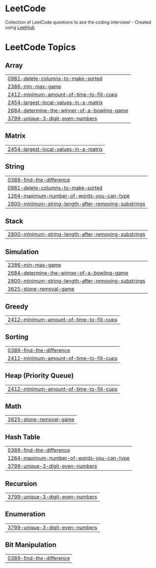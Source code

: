 # LeetCode
Collection of LeetCode questions to ace the coding interview! - Created using [LeetHub](https://github.com/QasimWani/LeetHub)

<!---LeetCode Topics Start-->
# LeetCode Topics
## Array
|  |
| ------- |
| [0981-delete-columns-to-make-sorted](https://github.com/ajtravis/LeetCode/tree/master/0981-delete-columns-to-make-sorted) |
| [2386-min-max-game](https://github.com/ajtravis/LeetCode/tree/master/2386-min-max-game) |
| [2412-minimum-amount-of-time-to-fill-cups](https://github.com/ajtravis/LeetCode/tree/master/2412-minimum-amount-of-time-to-fill-cups) |
| [2454-largest-local-values-in-a-matrix](https://github.com/ajtravis/LeetCode/tree/master/2454-largest-local-values-in-a-matrix) |
| [2684-determine-the-winner-of-a-bowling-game](https://github.com/ajtravis/LeetCode/tree/master/2684-determine-the-winner-of-a-bowling-game) |
| [3799-unique-3-digit-even-numbers](https://github.com/ajtravis/LeetCode/tree/master/3799-unique-3-digit-even-numbers) |
## Matrix
|  |
| ------- |
| [2454-largest-local-values-in-a-matrix](https://github.com/ajtravis/LeetCode/tree/master/2454-largest-local-values-in-a-matrix) |
## String
|  |
| ------- |
| [0389-find-the-difference](https://github.com/ajtravis/LeetCode/tree/master/0389-find-the-difference) |
| [0981-delete-columns-to-make-sorted](https://github.com/ajtravis/LeetCode/tree/master/0981-delete-columns-to-make-sorted) |
| [1264-maximum-number-of-words-you-can-type](https://github.com/ajtravis/LeetCode/tree/master/1264-maximum-number-of-words-you-can-type) |
| [2800-minimum-string-length-after-removing-substrings](https://github.com/ajtravis/LeetCode/tree/master/2800-minimum-string-length-after-removing-substrings) |
## Stack
|  |
| ------- |
| [2800-minimum-string-length-after-removing-substrings](https://github.com/ajtravis/LeetCode/tree/master/2800-minimum-string-length-after-removing-substrings) |
## Simulation
|  |
| ------- |
| [2386-min-max-game](https://github.com/ajtravis/LeetCode/tree/master/2386-min-max-game) |
| [2684-determine-the-winner-of-a-bowling-game](https://github.com/ajtravis/LeetCode/tree/master/2684-determine-the-winner-of-a-bowling-game) |
| [2800-minimum-string-length-after-removing-substrings](https://github.com/ajtravis/LeetCode/tree/master/2800-minimum-string-length-after-removing-substrings) |
| [3625-stone-removal-game](https://github.com/ajtravis/LeetCode/tree/master/3625-stone-removal-game) |
## Greedy
|  |
| ------- |
| [2412-minimum-amount-of-time-to-fill-cups](https://github.com/ajtravis/LeetCode/tree/master/2412-minimum-amount-of-time-to-fill-cups) |
## Sorting
|  |
| ------- |
| [0389-find-the-difference](https://github.com/ajtravis/LeetCode/tree/master/0389-find-the-difference) |
| [2412-minimum-amount-of-time-to-fill-cups](https://github.com/ajtravis/LeetCode/tree/master/2412-minimum-amount-of-time-to-fill-cups) |
## Heap (Priority Queue)
|  |
| ------- |
| [2412-minimum-amount-of-time-to-fill-cups](https://github.com/ajtravis/LeetCode/tree/master/2412-minimum-amount-of-time-to-fill-cups) |
## Math
|  |
| ------- |
| [3625-stone-removal-game](https://github.com/ajtravis/LeetCode/tree/master/3625-stone-removal-game) |
## Hash Table
|  |
| ------- |
| [0389-find-the-difference](https://github.com/ajtravis/LeetCode/tree/master/0389-find-the-difference) |
| [1264-maximum-number-of-words-you-can-type](https://github.com/ajtravis/LeetCode/tree/master/1264-maximum-number-of-words-you-can-type) |
| [3799-unique-3-digit-even-numbers](https://github.com/ajtravis/LeetCode/tree/master/3799-unique-3-digit-even-numbers) |
## Recursion
|  |
| ------- |
| [3799-unique-3-digit-even-numbers](https://github.com/ajtravis/LeetCode/tree/master/3799-unique-3-digit-even-numbers) |
## Enumeration
|  |
| ------- |
| [3799-unique-3-digit-even-numbers](https://github.com/ajtravis/LeetCode/tree/master/3799-unique-3-digit-even-numbers) |
## Bit Manipulation
|  |
| ------- |
| [0389-find-the-difference](https://github.com/ajtravis/LeetCode/tree/master/0389-find-the-difference) |
<!---LeetCode Topics End-->